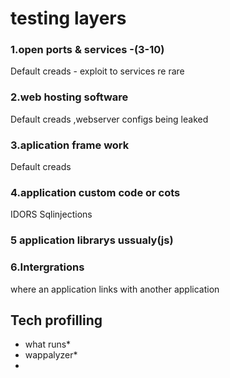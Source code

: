 # testing layers
### 1.open ports & services -(3-10)
Default creads - exploit to services re rare
### 2.web hosting software
Default creads ,webserver configs being leaked
### 3.aplication frame work
Default creads
### 4.application custom code or cots
IDORS Sqlinjections
### 5 application librarys ussualy(js)

### 6.Intergrations
where an application links with another application

## Tech profilling
* what runs*
* wappalyzer*
* 